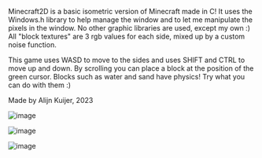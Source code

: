 Minecraft2D is a basic isometric version of Minecraft made in C!
It uses the Windows.h library to help manage the window and to let me manipulate the pixels in the window.
No other graphic libraries are used, except my own :)
All "block textures" are 3 rgb values for each side, mixed up by a custom noise function.

This game uses WASD to move to the sides and uses SHIFT and CTRL to move up and down.
By scrolling you can place a block at the position of the green cursor. 
Blocks such as water and sand have physics! Try what you can do with them :)

Made by Alijn Kuijer, 2023

![image](https://github.com/Aliijjn/Minecraft2D/assets/114729493/f94c1d19-84da-4956-be02-9a37bc0c0cf3)

![image](https://github.com/Aliijjn/Minecraft2D/assets/114729493/59f849f5-6aa3-40f3-9143-cf2660c8ad33)

![image](https://github.com/Aliijjn/Minecraft2D/assets/114729493/539a5abf-9e83-4ebf-a079-f4fbdab41109)


